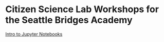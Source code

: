 # Citizen Science Lab Workshops for the Seattle Bridges Academy
[Intro to Jupyter Notebooks](https://sciencelabbridges.com/hub/user-redirect/git-pull?repo=https%3A%2F%2Fgithub.com%2Fchandrunarayan%2Fsciencelab&branch=gh-pages&urlpath=lab%2Ftree%2Fsciencelab%2Fintro_to_jupyter%2Fintro_to_jupyter.ipynb)

